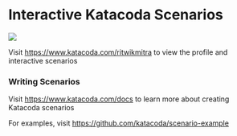 # Interactive Katacoda Scenarios

[![](http://shields.katacoda.com/katacoda/ritwikmitra/count.svg)](https://www.katacoda.com/ritwikmitra "Get your profile on Katacoda.com")

Visit https://www.katacoda.com/ritwikmitra to view the profile and interactive scenarios

### Writing Scenarios
Visit https://www.katacoda.com/docs to learn more about creating Katacoda scenarios

For examples, visit https://github.com/katacoda/scenario-example
